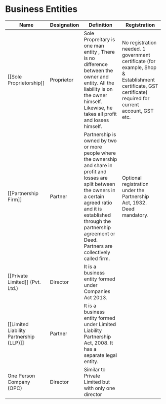 # Business Entities

| Name                                | Designation | Definition                                                                                                                                                                                                                                                         | Registration                                                                                                                                                 |
|-------------------------------------|-------------|--------------------------------------------------------------------------------------------------------------------------------------------------------------------------------------------------------------------------------------------------------------------|--------------------------------------------------------------------------------------------------------------------------------------------------------------|
| [[Sole Proprietorship]]                 | Proprietor  | Sole Propreitary is one man entity , There is no difference between the   owner and entity. All the liability is on the owner himself. Likewise, he   takes all profit and losses himself.                                                                         | No registration needed. 1 government certificate (for example, Shop &   Establishment certificate, GST certificate) required for current account, GST   etc. |
| [[Partnership Firm]]                    | Partner     | Partnership is owned by two or more people where the ownership and share   in profit and losses are split between the owners in a certain agreed ratio   and it is established through the partnership agreement or Deed. Partners are   collectively called firm. | Optional registration under the Partnership Act, 1932. Deed mandatory.                                                                                       |
| [[Private Limited]] (Pvt. Ltd.)         | Director    | It is a business entity formed under   Companies Act 2013.                                                                                                                                                                                                         |                                                                                                                                                              |
| [[Limited Liability Partnership (LLP)]] | Partner     | It is a business entity formed under   Limited Liability Partnership Act, 2008. It has a separate legal entity.                                                                                                                                                    |                                                                                                                                                              |
| One Person Company (OPC)            | Director    | Similar to Private Limited but with   only one director                                                                                                                                                                                                            |                                                                                                                                                              |
